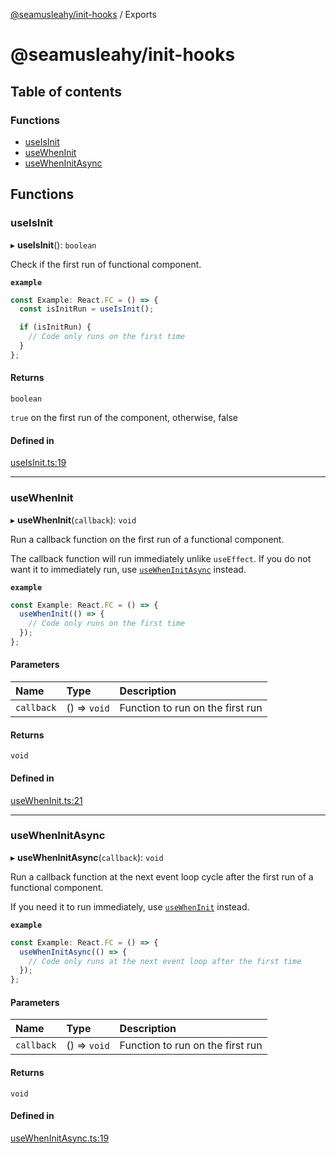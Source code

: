 [@seamusleahy/init-hooks](README.md) / Exports

# @seamusleahy/init-hooks

## Table of contents

### Functions

- [useIsInit](modules.md#useisinit)
- [useWhenInit](modules.md#usewheninit)
- [useWhenInitAsync](modules.md#usewheninitasync)

## Functions

### useIsInit

▸ **useIsInit**(): `boolean`

Check if the first run of functional component.

**`example`**
```typescript
const Example: React.FC = () => {
  const isInitRun = useIsInit();

  if (isInitRun) {
    // Code only runs on the first time
  }
};
```

#### Returns

`boolean`

`true` on the first run of the component, otherwise, false

#### Defined in

[useIsInit.ts:19](https://github.com/seamusleahy/react-utils/blob/e76d5a5/packages/init-hooks/src/useIsInit.ts#L19)

___

### useWhenInit

▸ **useWhenInit**(`callback`): `void`

Run a callback function on the first run of a functional component.

The callback function will run immediately unlike `useEffect`.
If you do not want it to immediately run, use [`useWhenInitAsync`](./useWhenInitAsync.ts) instead.

**`example`**
```typescript
const Example: React.FC = () => {
  useWhenInit(() => {
    // Code only runs on the first time
  });
};
```

#### Parameters

| Name | Type | Description |
| :------ | :------ | :------ |
| `callback` | () => `void` | Function to run on the first run |

#### Returns

`void`

#### Defined in

[useWhenInit.ts:21](https://github.com/seamusleahy/react-utils/blob/e76d5a5/packages/init-hooks/src/useWhenInit.ts#L21)

___

### useWhenInitAsync

▸ **useWhenInitAsync**(`callback`): `void`

Run a callback function at the next event loop cycle after the first run of a functional component.

If you need it to run immediately, use [`useWhenInit`](./useWhenInit.ts) instead.

**`example`**
```typescript
const Example: React.FC = () => {
  useWhenInitAsync(() => {
    // Code only runs at the next event loop after the first time
  });
};
```

#### Parameters

| Name | Type | Description |
| :------ | :------ | :------ |
| `callback` | () => `void` | Function to run on the first run |

#### Returns

`void`

#### Defined in

[useWhenInitAsync.ts:19](https://github.com/seamusleahy/react-utils/blob/e76d5a5/packages/init-hooks/src/useWhenInitAsync.ts#L19)
